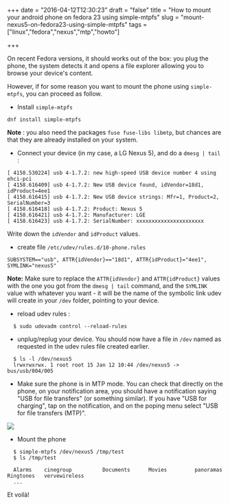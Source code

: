 +++
date = "2016-04-12T12:30:23"
draft = "false"
title = "How to mount your android phone on fedora 23 using simple-mtpfs"
slug = "mount-nexus5-on-fedora23-using-simple-mtpfs"
tags = ["linux","fedora","nexus","mtp","howto"]

+++

On recent Fedora versions, it should works out of the box: you plug the phone, the system detects it and opens a file explorer allowing you to browse your device's content.

However, if for some reason you want to mount the phone using `simple-mtpfs`, you can proceed as follow.

- Install `simple-mtpfs`

```
dnf install simple-mtpfs
```

**Note** : you also need the packages `fuse fuse-libs libmtp`, but chances are that they are already installed on your system.

- Connect your device (in my case, a LG Nexus 5), and do a `dmesg | tail` :
```
[ 4158.530224] usb 4-1.7.2: new high-speed USB device number 4 using ehci-pci
[ 4158.616409] usb 4-1.7.2: New USB device found, idVendor=18d1, idProduct=4ee1
[ 4158.616415] usb 4-1.7.2: New USB device strings: Mfr=1, Product=2, SerialNumber=3
[ 4158.616418] usb 4-1.7.2: Product: Nexus 5
[ 4158.616421] usb 4-1.7.2: Manufacturer: LGE
[ 4158.616423] usb 4-1.7.2: SerialNumber: xxxxxxxxxxxxxxxxxxxxxx
```

Write down the `idVendor` and `idProduct` values.

- create file `/etc/udev/rules.d/10-phone.rules`
```
SUBSYSTEM=="usb", ATTR{idVendor}=="18d1", ATTR{idProduct}="4ee1", SYMLINK="nexus5"
```

**Note:** Make sure to replace the `ATTR{idVendor}` and `ATTR{idProduct}` values with the one you got from the `dmesg | tail` command, and the `SYMLINK` value with whatever you want - it will be the name of the symbolic link udev will create in your `/dev` folder, pointing to your device.

- reload udev rules :
```
  $ sudo udevadm control --reload-rules
```

- unplug/replug your device. You should now have a file in `/dev` named as requested in the udev rules file created earlier.
```
  $ ls -l /dev/nexus5
  lrwxrwxrwx. 1 root root 15 Jan 12 10:44 /dev/nexus5 -> bus/usb/004/005
```
- Make sure the phone is in MTP mode. You can check that directly on the phone, on your notification area, you should have a notification saying "USB for file transfers" (or something similar). If you have "USB for charging", tap on the notification, and on the poping menu select "USB for file transfers (MTP)".

![](/content/images/2016/mount-android-phone-on-fedora-using-simplemtp/phone-mtp-config.png)

- Mount the phone
```
  $ simple-mtpfs /dev/nexus5 /tmp/test
  $ ls /tmp/test

  Alarms    cinegroup          Documents      Movies         panoramas      Ringtones   vervewireless
  ...
```

Et voilà!

